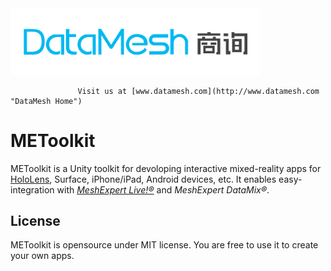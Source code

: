 <img src="https://github.com/DataMesh-OpenSource/MeshExpert-Live/blob/master/resources/datamesh.png" width="400">

                   Visit us at [www.datamesh.com](http://www.datamesh.com "DataMesh Home")

# METoolkit

METoolkit is a Unity toolkit for devoloping interactive mixed-reality apps for [HoloLens](https://www.microsoft.com/en-us/hololens "HoloLens Home"), Surface, iPhone/iPad, Android devices, etc. It enables easy-integration with [*MeshExpert Live!&reg;*](https://github.com/DataMesh-OpenSource/MeshExpert-Live "MeshExpert Live!") and *MeshExpert DataMix&reg;*.


## License

METoolkit is opensource under MIT license. You are free to use it to create your own apps.
